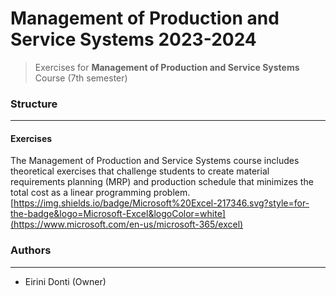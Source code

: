 # Management of Production and Service Systems 2023-2024
> Exercises for **Management of Production and Service Systems** Course (7th semester)

### Structure
---
#### Exercises

The Management of Production and Service Systems course includes theoretical exercises that challenge students to create material requirements planning (MRP) and production schedule that minimizes the
total cost as a linear programming problem. [https://img.shields.io/badge/Microsoft%20Excel-217346.svg?style=for-the-badge&logo=Microsoft-Excel&logoColor=white](https://www.microsoft.com/en-us/microsoft-365/excel)
    
### Authors
---

- Eirini Donti (Owner)

<!-- ### License
--- -->
